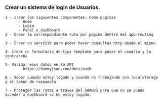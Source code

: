 ### Crear un sistema de login de Usuarios.

    1 - crear los siguientes componentes. Como paginas
          - Home
          - Login
          - Panel o dashboard
    2 - Crear la correspondiente ruta por pagina dentro del app-routing

    3 - Crear un servicio para poder hacer consultas http desde el mismo

    4- Crear un formulario de tipo template para pasar el usuario y la contraseña

    5- Validar esos datos en la API 
            https://dummyjson.com/docs/auth 

    6 - Saber cuando estoy logado y cuando no trabajando con localstorage y el token de respuesta

    7 - Proteger las rutas a traves del GUARDS para que no se pueda acceder a dashboard si no estoy logado.

    